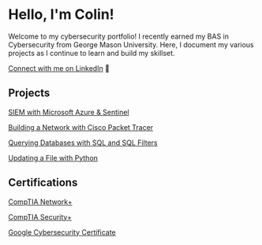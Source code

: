 # Hello, I'm Colin!

Welcome to my cybersecurity portfolio! I recently earned my BAS in Cybersecurity from George Mason University. Here, I document my various projects as I continue to learn and build my skillset.

[Connect with me on LinkedIn](https://www.linkedin.com/in/cmo2901/) 🔗

## Projects

<a href="https://github.com/cmo2901/SIEM-Lab">SIEM with Microsoft Azure & Sentinel</a>

<a href="https://github.com/cmo2901/networklab">Building a Network with Cisco Packet Tracer</a>

<a href="https://github.com/cmo2901/SQL-Lab">Querying Databases with SQL and SQL Filters</a>

<a href="https://github.com/cmo2901/python-lab">Updating a File with Python</a>

## Certifications

<a href="https://www.credly.com/badges/03d46f1a-9b2b-4f51-9c2d-f1f8b809c435/linked_in?t=snzbm0">CompTIA Network+</a>

<a href="https://www.credly.com/badges/cdfcb845-38a3-442a-b77d-84b6dc45a89d/linked_in">CompTIA Security+</a>

<a href="https://www.credly.com/badges/499e9e03-3864-4ae1-b6c1-b8b216013c23">Google Cybersecurity Certificate</a>
